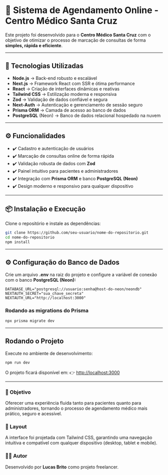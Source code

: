 # 🏥 Sistema de Agendamento Online - Centro Médico Santa Cruz  

Este projeto foi desenvolvido para o **Centro Médico Santa Cruz** com o objetivo de otimizar o processo de marcação de consultas de forma **simples, rápida e eficiente**.  

---

## 🚀 Tecnologias Utilizadas  
- **Node.js** → Back-end robusto e escalável  
- **Next.js** → Framework React com SSR e ótima performance  
- **React** → Criação de interfaces dinâmicas e reativas  
- **Tailwind CSS** → Estilização moderna e responsiva  
- **Zod** → Validação de dados confiável e segura  
- **Next-Auth** → Autenticação e gerenciamento de sessão seguro  
- **Prisma ORM** → Camada de acesso ao banco de dados  
- **PostgreSQL** (Neon) → Banco de dados relacional hospedado na nuvem  

---

## ⚙️ Funcionalidades  
- ✔️ Cadastro e autenticação de usuários  
- ✔️ Marcação de consultas online de forma rápida  
- ✔️ Validação robusta de dados com **Zod**  
- ✔️ Painel intuitivo para pacientes e administradores  
- ✔️ Integração com **Prisma ORM** e banco **PostgreSQL (Neon)**  
- ✔️ Design moderno e responsivo para qualquer dispositivo  

---

## 📦 Instalação e Execução  

Clone o repositório e instale as dependências:  

```bash
git clone https://github.com/seu-usuario/nome-do-repositorio.git
cd nome-do-repositorio
npm install
```

---

## ⚙️ Configuração do Banco de Dados

Crie um arquivo **.env** na raiz do projeto e configure a variável de conexão com o banco **PostgreSQL (Neon):**

```env
DATABASE_URL="postgresql://usuario:senha@host-do-neon/neondb"
NEXTAUTH_SECRET="sua_chave_secreta"
NEXTAUTH_URL="http://localhost:3000"
```
### Rodando as migrations do Prisma

```bash
npx prisma migrate dev
```
---
## Rodando o Projeto

Execute no ambiente de desenvolvimento:

```bash
npm run dev
```
O projeto ficará disponível em: 👉 [http://localhost:3000](http://localhost:3000)

 ---
### 🎯 Objetivo

Oferecer uma experiência fluida tanto para pacientes quanto para administradores, tornando o processo de agendamento médico mais prático, seguro e acessível.

### 📸 Layout

A interface foi projetada com Tailwind CSS, garantindo uma navegação intuitiva e compatível com qualquer dispositivo (desktop, tablet e mobile).

### 👨‍💻 Autor

Desenvolvido por **Lucas Brito** como projeto freelancer.


